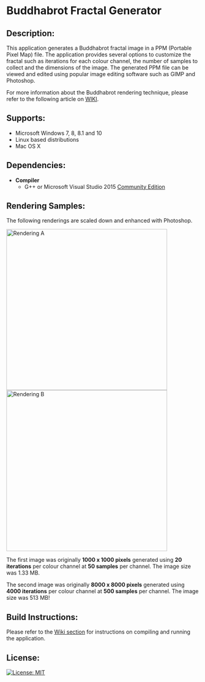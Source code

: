 # Buddhabrot Fractal Generator

## Description:
This application generates a Buddhabrot fractal image in a PPM (Portable Pixel Map) file. The application provides several options to customize the fractal such as iterations for each colour channel, the number of samples to collect and the dimensions of the image. The generated PPM file can be viewed and edited using popular image editing software such as GIMP and Photoshop.

For more information about the Buddhabrot rendering technique, please refer to the following article on [WIKI](https://en.wikipedia.org/wiki/Buddhabrot).

## Supports:
- Microsoft Windows 7, 8, 8.1 and 10
- Linux based distributions
- Mac OS X

## Dependencies:
- **Compiler**
	- G++ or Microsoft Visual Studio 2015 [Community Edition](https://www.visualstudio.com/en-us/downloads/download-visual-studio-vs.aspx)

## Rendering Samples:
The following renderings are scaled down and enhanced with Photoshop.
<p align="left">
	<img src="https://user-images.githubusercontent.com/12175684/40275844-30867452-5bc9-11e8-9382-85365f99d70f.png" height="420" width="420" alt="Rendering A"/>
	<img src="https://user-images.githubusercontent.com/12175684/40275843-25a7c040-5bc9-11e8-9c11-b1537635e4f5.png" height="420" width="420" alt="Rendering B"/>
</p>

The first image was originally **1000 x 1000 pixels** generated using **20 iterations** per colour channel at **50 samples** per channel. The image size was 1.33 MB.

The second image was originally **8000 x 8000 pixels** generated using **4000 iterations** per colour channel at **500 samples** per channel. The image size was 513 MB!

## Build Instructions:
Please refer to the [Wiki section](https://github.com/SalinderSidhu/Buddhabrot/wiki) for instructions on compiling and running the application.

## License:
[![License: MIT](https://img.shields.io/badge/License-MIT-yellow.svg)](/LICENSE.md)
